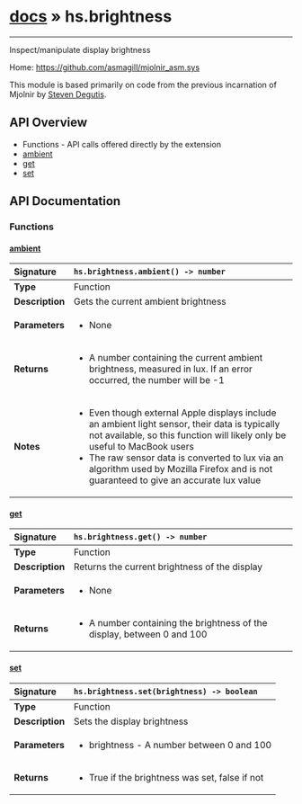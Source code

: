 # [docs](index.md) » hs.brightness
---

Inspect/manipulate display brightness

Home: https://github.com/asmagill/mjolnir_asm.sys

This module is based primarily on code from the previous incarnation of Mjolnir by [Steven Degutis](https://github.com/sdegutis/).

## API Overview
* Functions - API calls offered directly by the extension
 * [ambient](#ambient)
 * [get](#get)
 * [set](#set)

## API Documentation

### Functions

#### [ambient](#ambient)
| <span style="float: left;">**Signature**</span> | <span style="float: left;">`hs.brightness.ambient() -> number` </span>                                                          |
| -----------------------------------------------------|---------------------------------------------------------------------------------------------------------|
| **Type**                                             | Function                                                                                         |
| **Description**                                      | Gets the current ambient brightness                                                                                         |
| **Parameters**                                       | <ul><li>None</li></ul> |
| **Returns**                                          | <ul><li>A number containing the current ambient brightness, measured in lux. If an error occurred, the number will be -1</li></ul>          |
| **Notes**                                            | <ul><li>Even though external Apple displays include an ambient light sensor, their data is typically not available, so this function will likely only be useful to MacBook users</li><li>The raw sensor data is converted to lux via an algorithm used by Mozilla Firefox and is not guaranteed to give an accurate lux value</li></ul>                |

#### [get](#get)
| <span style="float: left;">**Signature**</span> | <span style="float: left;">`hs.brightness.get() -> number` </span>                                                          |
| -----------------------------------------------------|---------------------------------------------------------------------------------------------------------|
| **Type**                                             | Function                                                                                         |
| **Description**                                      | Returns the current brightness of the display                                                                                         |
| **Parameters**                                       | <ul><li>None</li></ul> |
| **Returns**                                          | <ul><li>A number containing the brightness of the display, between 0 and 100</li></ul>          |

#### [set](#set)
| <span style="float: left;">**Signature**</span> | <span style="float: left;">`hs.brightness.set(brightness) -> boolean` </span>                                                          |
| -----------------------------------------------------|---------------------------------------------------------------------------------------------------------|
| **Type**                                             | Function                                                                                         |
| **Description**                                      | Sets the display brightness                                                                                         |
| **Parameters**                                       | <ul><li>brightness - A number between 0 and 100</li></ul> |
| **Returns**                                          | <ul><li>True if the brightness was set, false if not</li></ul>          |

